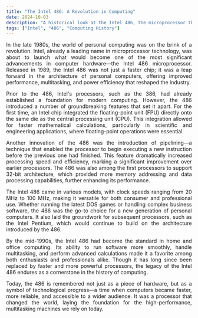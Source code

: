 ```yaml
---
title: "The Intel 486: A Revolution in Computing"
date: 2024-10-03
description: "A historical look at the Intel 486, the microprocessor that changed personal computing."
tags: ["Intel", "486", "Computing History"]
---
```


<div style="text-align: justify">
In the late 1980s, the world of personal computing was on the brink of a revolution. Intel, already a leading name in microprocessor technology, was about to launch what would become one of the most significant advancements in computer hardware—the Intel 486 microprocessor. Released in 1989, the Intel 486 was not just a faster chip; it was a leap forward in the architecture of personal computers, offering improved performance, multitasking, and power efficiency that reshaped the industry.

Prior to the 486, Intel's processors, such as the 386, had already established a foundation for modern computing. However, the 486 introduced a number of groundbreaking features that set it apart. For the first time, an Intel chip integrated the floating-point unit (FPU) directly onto the same die as the central processing unit (CPU). This integration allowed for faster mathematical calculations, particularly in scientific and engineering applications, where floating-point operations were essential.

Another innovation of the 486 was the introduction of pipelining—a technique that enabled the processor to begin executing a new instruction before the previous one had finished. This feature dramatically increased processing speed and efficiency, marking a significant improvement over earlier processors. The 486 was also among the first processors to support 32-bit architecture, which provided more memory addressing and data processing capabilities, further enhancing its performance.

The Intel 486 came in various models, with clock speeds ranging from 20 MHz to 100 MHz, making it versatile for both consumer and professional use. Whether running the latest DOS games or handling complex business software, the 486 was the go-to choice for a new generation of personal computers. It also laid the groundwork for subsequent processors, such as the Intel Pentium, which would continue to build on the architecture introduced by the 486.

By the mid-1990s, the Intel 486 had become the standard in home and office computing. Its ability to run software more smoothly, handle multitasking, and perform advanced calculations made it a favorite among both enthusiasts and professionals alike. Though it has long since been replaced by faster and more powerful processors, the legacy of the Intel 486 endures as a cornerstone in the history of computing.

Today, the 486 is remembered not just as a piece of hardware, but as a symbol of technological progress—a time when computers became faster, more reliable, and accessible to a wider audience. It was a processor that changed the world, laying the foundation for the high-performance, multitasking machines we rely on today.
</div>
